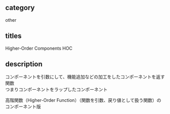 ## category

other

## titles

Higher-Order Components
HOC

## description

コンポーネントを引数にして、機能追加などの加工をしたコンポーネントを返す関数  
つまりコンポーネントをラップしたコンポーネント

高階関数（Higher-Order Function）（関数を引数、戻り値として扱う関数）のコンポーネント版
